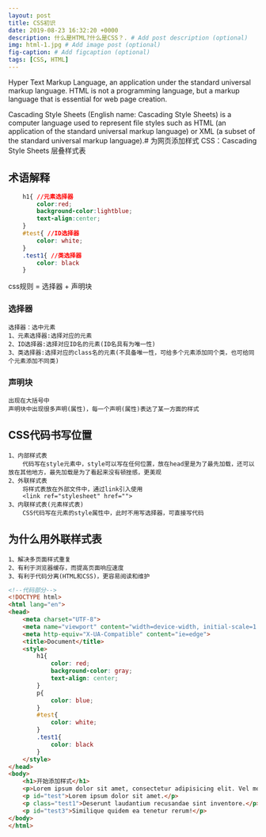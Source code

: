 ```yaml
---
layout: post
title: CSS初识
date: 2019-08-23 16:32:20 +0000
description: 什么是HTML?什么是CSS？. # Add post description (optional)
img: html-1.jpg # Add image post (optional)
fig-caption: # Add figcaption (optional)
tags: [CSS, HTML]
---
```

Hyper Text Markup Language, an application under the standard universal markup language. HTML is not a programming language, but a markup language that is essential for web page creation.

Cascading Style Sheets (English name: Cascading Style Sheets) is a computer language used to represent file styles such as HTML (an application of the standard universal markup language) or XML (a subset of the standard universal markup language).# 为网页添加样式
    CSS：Cascading Style Sheets 层叠样式表
## 术语解释

```css
    h1{ //元素选择器
        color:red;
        background-color:lightblue;
        text-align:center;
    }
    #test{ //ID选择器
        color: white;
    }
    .test1{ //类选择器
        color: black
    }
```

css规则 = 选择器 + 声明块

### 选择器
    选择器：选中元素
    1、元素选择器:选择对应的元素
    2、ID选择器:选择对应ID名的元素(ID名具有为唯一性)
    3、类选择器:选择对应的class名的元素(不具备唯一性，可给多个元素添加同个类，也可给同个元素添加不同类)

### 声明块
    出现在大括号中
    声明块中出现很多声明(属性)，每一个声明(属性)表达了某一方面的样式

## CSS代码书写位置
    1、内部样式表
        代码写在style元素中，style可以写在任何位置，放在head里是为了最先加载，还可以放在其他地方，最先加载是为了看起来没有顿挫感，更美观
    2、外联样式表
        将样式表放在外部文件中，通过link引入使用
        <link ref="stylesheet" href="">
    3、内联样式表(元素样式表)
        CSS代码写在元素的style属性中，此时不用写选择器，可直接写代码


## 为什么用外联样式表
    1、解决多页面样式重复
    2、有利于浏览器缓存，而提高页面响应速度
    3、有利于代码分离(HTML和CSS)，更容易阅读和维护

```html
<!--代码部分-->
<!DOCTYPE html>
<html lang="en">
<head>
    <meta charset="UTF-8">
    <meta name="viewport" content="width=device-width, initial-scale=1.0">
    <meta http-equiv="X-UA-Compatible" content="ie=edge">
    <title>Document</title>
    <style>
        h1{
            color: red;
            background-color: gray;
            text-align: center;
        }    
        p{
            color: blue;
        }
        #test{
            color: white;
        }
        .test1{
            color: black
        }
    </style>
</head>
<body>
    <h1>开始添加样式</h1>
    <p>Lorem ipsum dolor sit amet, consectetur adipisicing elit. Vel mollitia soluta rerum deleniti dicta officiis ea sapiente fuga quasi repudiandae quaerat voluptate, necessitatibus quod consectetur sequi optio delectus similique molestias?</p>
    <p id="test">Lorem ipsum dolor sit amet.</p>
    <p class="test1">Deserunt laudantium recusandae sint inventore.</p>
    <p id="test3">Similique quidem ea tenetur rerum!</p>
</body>
</html>
```